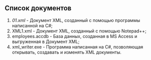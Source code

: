 <h2>Список документов</h2>
<ol>
<li><i>01.xml</i>	- Документ XML, созданный с помощью программы написанной на С#;</li>
<li>XML1.xml - Документ XML, созданный с помощью Notepad++;</li>
<li>employees.accdb	- База данных, созданная в MS Access и выгруженная в Документ XML;</li>
<li>xml_writer.exe - Программа написанная на С#, позволяющая открывать, создавать и изменять XML документы.</li>
  </ol>
